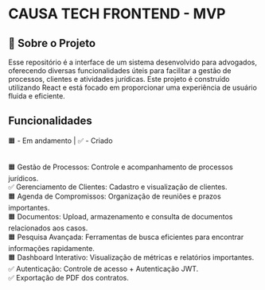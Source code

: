 # CAUSA TECH FRONTEND - MVP

## 📖 Sobre o Projeto

Esse repositório é a interface de um sistema desenvolvido para advogados, oferecendo diversas funcionalidades úteis para facilitar a gestão de processos, clientes e atividades jurídicas. Este projeto é construído utilizando React e está focado em proporcionar uma experiência de usuário fluida e eficiente.

## Funcionalidades

🟧 - Em andamento | ✅ - Criado

##

🟧 Gestão de Processos: Controle e acompanhamento de processos jurídicos. <br/>
✅ Gerenciamento de Clientes: Cadastro e visualização de clientes.
<br/>
🟧 Agenda de Compromissos: Organização de reuniões e prazos importantes.
<br/>
🟧 Documentos: Upload, armazenamento e consulta de documentos relacionados
aos casos.
<br/>
🟧 Pesquisa Avançada: Ferramentas de busca eficientes para encontrar informações rapidamente.
<br/>
🟧 Dashboard Interativo: Visualização de métricas e relatórios importantes.
<br/>
✅ Autenticação: Controle de acesso + Autenticação JWT.
<br/>
✅ Exportação de PDF dos contratos.
